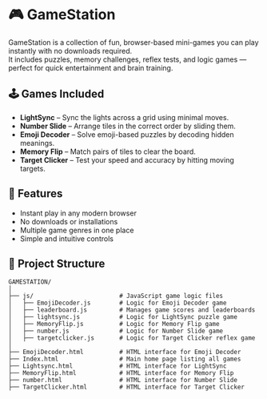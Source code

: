# 🎮 GameStation

GameStation is a collection of fun, browser-based mini-games you can play instantly with no downloads required.  
It includes puzzles, memory challenges, reflex tests, and logic games — perfect for quick entertainment and brain training.

## 🕹️ Games Included
- **LightSync** – Sync the lights across a grid using minimal moves.
- **Number Slide** – Arrange tiles in the correct order by sliding them.
- **Emoji Decoder** – Solve emoji-based puzzles by decoding hidden meanings.
- **Memory Flip** – Match pairs of tiles to clear the board.
- **Target Clicker** – Test your speed and accuracy by hitting moving targets.

## 🚀 Features
- Instant play in any modern browser
- No downloads or installations
- Multiple game genres in one place
- Simple and intuitive controls

## 📂 Project Structure
```plaintext
GAMESTATION/
│
├── js/                        # JavaScript game logic files
│   ├── EmojiDecoder.js        # Logic for Emoji Decoder game
│   ├── leaderboard.js         # Manages game scores and leaderboards
│   ├── lightsync.js           # Logic for LightSync puzzle game
│   ├── MemoryFlip.js          # Logic for Memory Flip game
│   ├── number.js              # Logic for Number Slide game
│   ├── targetclicker.js       # Logic for Target Clicker reflex game
│
├── EmojiDecoder.html          # HTML interface for Emoji Decoder
├── Index.html                 # Main home page listing all games
├── Lightsync.html             # HTML interface for LightSync
├── MemoryFlip.html            # HTML interface for Memory Flip
├── number.html                # HTML interface for Number Slide
├── TargetClicker.html         # HTML interface for Target Clicker
